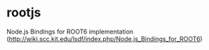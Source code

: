 # rootjs
Node.js Bindings for ROOT6 implementation (http://wiki.scc.kit.edu/lsdf/index.php/Node.js_Bindings_for_ROOT6)
